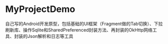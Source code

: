 # MyProjectDemo
自己写的Android开发原型，包括基础的UI框架（Fragment做的Tab切换）、下拉刷新库、操作Sqlite和SharedPreferenced封装方法、再封装的OkHttp网络工具、封装的Json解析和日志等工具

